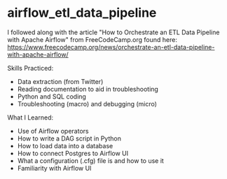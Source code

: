 # airflow_etl_data_pipeline

I followed along with the article "How to Orchestrate an ETL Data Pipeline with Apache Airflow" from FreeCodeCamp.org found here:
https://www.freecodecamp.org/news/orchestrate-an-etl-data-pipeline-with-apache-airflow/

Skills Practiced:
- Data extraction (from Twitter)
- Reading documentation to aid in troubleshooting
- Python and SQL coding
- Troubleshooting (macro) and debugging (micro)

What I Learned:
- Use of Airflow operators
- How to write a DAG script in Python
- How to load data into a database
- How to connect Postgres to Airflow UI
- What a configuration (.cfg) file is and how to use it
- Familiarity with Airflow UI
